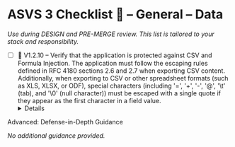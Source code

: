 # ASVS 3 Checklist 🔴 – General – Data

_Use during DESIGN and PRE-MERGE review. This list is tailored to your stack and responsibility._

- [ ] 🔴 V1.2.10 – Verify that the application is protected against CSV and Formula Injection. The application must follow the escaping rules defined in RFC 4180 sections 2.6 and 2.7 when exporting CSV content. Additionally, when exporting to CSV or other spreadsheet formats (such as XLS, XLSX, or ODF), special characters (including '=', '+', '-', '@', '\t' (tab), and '\0' (null character)) must be escaped with a single quote if they appear as the first character in a field value.
  <details>
<summary>Advanced: Defense-in-Depth Guidance</summary>

_No additional guidance provided._

</details>
